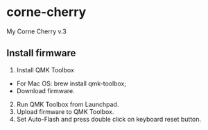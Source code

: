 # corne-cherry
My Corne Cherry v.3

## Install firmware
1) Install QMK Toolbox
- For Mac OS: brew install qmk-toolbox;
- Download firmware.
2) Run QMK Toolbox from Launchpad.
3) Upload firmware to QMK Toolbox.
4) Set Auto-Flash and press double click on keyboard reset button.
